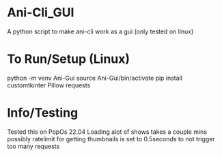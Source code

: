 # Ani-Cli_GUI
A python script to make ani-cli work as a gui (only tested on linux)

# To Run/Setup (Linux)
python -m venv Ani-Gui
source Ani-Gui/bin/activate
pip install customtkinter Pillow requests

# Info/Testing
Tested this on PopOs 22.04
Loading alot of shows takes a couple mins possibly ratelimit for getting thumbnails is set to 0.5seconds to not trigger too many requests
